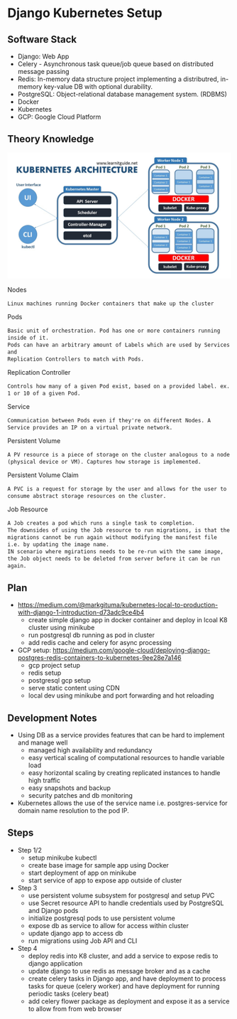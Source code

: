 # Django Kubernetes Setup

## Software Stack
- Django: Web App
- Celery - Asynchronous task queue/job queue based on distributed message passing
- Redis: In-memory data structure project implementing a distributred, in-memory key-value DB with optional durability.
- PostgreSQL: Object-relational database management system. (RDBMS)
- Docker
- Kubernetes
- GCP: Google Cloud Platform

## Theory Knowledge

![Kubernetes Architecture](images/kubernetes_architecture.jpg)

Nodes
```
Linux machines running Docker containers that make up the cluster
```

Pods
```
Basic unit of orchestration. Pod has one or more containers running inside of it.
Pods can have an arbitrary amount of Labels which are used by Services and
Replication Controllers to match with Pods.
```

Replication Controller
```
Controls how many of a given Pod exist, based on a provided label. ex. 1 or 10 of a given Pod. 
```

Service
```
Communication between Pods even if they're on different Nodes. A Service provides an IP on a virtual private network.
```

Persistent Volume
```
A PV resource is a piece of storage on the cluster analogous to a node (physical device or VM). Captures how storage is implemented.
```

Persistent Volume Claim
```
A PVC is a request for storage by the user and allows for the user to consume abstract storage resources on the cluster.
```

Job Resource
```
A Job creates a pod which runs a single task to completion.
The downsides of using the Job resource to run migrations, is that the migrations cannot be run again without modifying the manifest file i.e. by updating the image name.
IN scenario where mgirations needs to be re-run with the same image, the Job object needs to be deleted from server before it can be run again.
```


## Plan
- https://medium.com/@markgituma/kubernetes-local-to-production-with-django-1-introduction-d73adc9ce4b4
    - create simple django app in docker container and deploy in lcoal K8 cluster using minikube
    - run postgresql db running as pod in cluster
    - add redis cache and celery for async processing
- GCP setup: https://medium.com/google-cloud/deploying-django-postgres-redis-containers-to-kubernetes-9ee28e7a146
    - gcp project setup
    - redis setup
    - postgresql gcp setup
    - serve static content using CDN
    - local dev using minikube and port forwarding and hot reloading

## Development Notes
- Using DB as a service provides features that can be hard to implement and manage well
    - managed high availability and redundancy
    - easy vertical scaling of computational resources to handle variable load
    - easy horizontal scaling by creating replicated instances to handle high traffic
    - easy snapshots and backup
    - security patches and db monitoring
- Kubernetes allows the use of the service name i.e. postgres-service for domain name resolution to the pod IP.


## Steps

- Step 1/2
    - setup minikube kubectl
    - create base image for sample app using Docker
    - start deployment of app on minikube
    - start service of app to expose app outside of cluster
- Step 3
    - use persistent volume subsystem for postgresql and setup PVC
    - use Secret resource API to handle credentials used by PostgreSQL and Django pods
    - initialize postgresql pods to use persistent volume
    - expose db as service to allow for access within cluster
    - update django app to access db
    - run migrations using Job API and CLI
- Step 4
    - deploy redis into K8 cluster, and add a service to expose redis to django application
    - update django to use redis as message broker and as a cache
    - create celery tasks in Django app, and have deployment to process tasks for queue (celery worker) and have deployment for running periodic tasks (celery beat)
    - add celery flower package as deployment and expose it as a service to allow from from web browser

